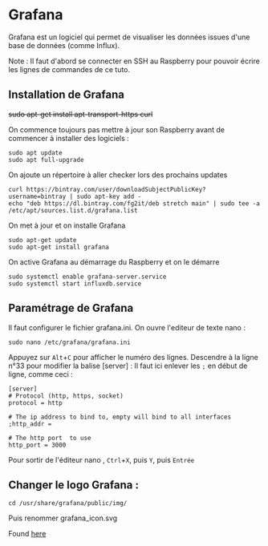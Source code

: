 
# Grafana

Grafana est un logiciel qui permet de visualiser les données issues d'une base de données (comme Influx). 

Note : Il faut d'abord se connecter en SSH au Raspberry pour pouvoir écrire les lignes de commandes de ce tuto.

## Installation de Grafana
 ~~sudo apt-get install apt-transport-https curl~~
 
 On commence toujours pas mettre à jour son Raspberry avant de commencer à installer des logiciels :

    sudo apt update
    sudo apt full-upgrade
  
 On ajoute un répertoire à aller checker lors des prochains updates
 
    curl https://bintray.com/user/downloadSubjectPublicKey?username=bintray | sudo apt-key add -
    echo "deb https://dl.bintray.com/fg2it/deb stretch main" | sudo tee -a /etc/apt/sources.list.d/grafana.list
 
 On met à jour et on installe Grafana 
 
    sudo apt-get update
    sudo apt-get install grafana
 On active Grafana au démarrage du Raspberry et on le démarre
 
    sudo systemctl enable grafana-server.service 
    sudo systemctl start influxdb.service

## Paramétrage de Grafana

Il faut configurer le fichier grafana.ini. On ouvre l'editeur de texte nano :

    sudo nano /etc/grafana/grafana.ini

Appuyez sur ```Alt```+```C``` pour afficher le numéro des lignes. Descendre à la ligne n°33 pour modifier la balise [server] : Il faut ici enlever les ```;``` en début de ligne, comme ceci : 

    [server]
    # Protocol (http, https, socket)
    protocol = http

    # The ip address to bind to, empty will bind to all interfaces
    ;http_addr =

    # The http port  to use
    http_port = 3000
 
Pour sortir de l'éditeur nano , ```Ctrl```+```X```, puis ```Y```, puis ```Entrée```

## Changer le logo Grafana : 

    cd /usr/share/grafana/public/img/

Puis renommer grafana_icon.svg

Found [here](https://community.grafana.com/t/how-can-i-customize-login-page/17441/4)
